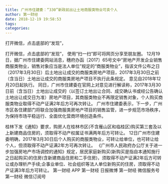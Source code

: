 ```yaml
---
title: 广州市住建委：“330”新政前出让土地商服类物业可卖个人
author: 第一财经
date: 2018-12-19 19:58:53
tags: 
categories: 
---
```

打开微信，点击底部的“发现”，
<!-- more -->
打开微信，点击底部的“发现”，
使用“扫一扫”即可将网页分享至朋友圈。
12月19日，据广州市住建委网站消息，穗府办函〔2017〕65号文中“房地产开发企业销售商服类物业，销售对象应当是法人单位”规定的“商服类物业”，指该文件公布之日（2017年3月30日）后土地出让成交的商服类房地产项目，2017年3月30日之前（含当日）土地出让成交的商服类房地产项目不执行此条规定。
意见自2018年12月20日起执行。
同日，广州市住建委在官网上对意见进行解读称，2017年3月30日前（含当日）土地出让成交的（以签订土地出让合同、成交确认书或经公告确认土地出让成交日为准）房地产项目，其商服类物业不再限定销售对象，个人购买商服类物业取得不动产证满2年后方可再次转让。
广州市住建委表示，下一步，广州市区各住建部门将联合加强商服类房地产项目的销售监管，进一步规范市场秩序，为保持市场平稳运行、全面优化营商环境创造条件。
 
 
 
桂林下发《通知》要求，购房人在桂林市区(不含雁山区和临桂区)购买第三套及以上新建商品住房的，须取得不动产权属证书满两年后方可转让。
12日广州市住建委明确，2017年3月30日后个人购买的商服类物业，可转让给单位，也可转让给个人，但须取得不动产证满2年方可再次转让。
《广州市人民政府办公厅关于进一步加强房地产市场调控的通知》规定，居民家庭新购买(新购买是指自本通知施行之日起购买)的住房(含新建商品住房和二手住房)，须取得不动产证满2年后方可转让或办理析产手续;企事业单位、社会组织等法人单位新购买的住房，须取得不动产证满3年后方可转让。
第一财经
APP
第一财经
日报微博
第一财经
微信服务号
第一财经
微信订阅号
